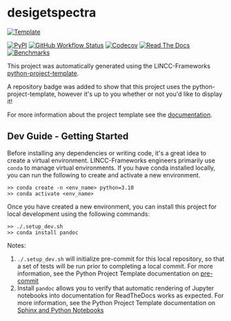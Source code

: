 
# desigetspectra

[![Template](https://img.shields.io/badge/Template-LINCC%20Frameworks%20Python%20Project%20Template-brightgreen)](https://lincc-ppt.readthedocs.io/en/latest/)

[![PyPI](https://img.shields.io/pypi/v/desigetspectra?color=blue&logo=pypi&logoColor=white)](https://pypi.org/project/desigetspectra/)
[![GitHub Workflow Status](https://img.shields.io/github/actions/workflow/status/LSST/desigetspectra/smoke-test.yml)](https://github.com/LSST/desigetspectra/actions/workflows/smoke-test.yml)
[![Codecov](https://codecov.io/gh/LSST/desigetspectra/branch/main/graph/badge.svg)](https://codecov.io/gh/LSST/desigetspectra)
[![Read The Docs](https://img.shields.io/readthedocs/desigetspectra)](https://desigetspectra.readthedocs.io/)
[![Benchmarks](https://img.shields.io/github/actions/workflow/status/LSST/desigetspectra/asv-main.yml?label=benchmarks)](https://LSST.github.io/desigetspectra/)

This project was automatically generated using the LINCC-Frameworks 
[python-project-template](https://github.com/lincc-frameworks/python-project-template).

A repository badge was added to show that this project uses the python-project-template, however it's up to
you whether or not you'd like to display it!

For more information about the project template see the 
[documentation](https://lincc-ppt.readthedocs.io/en/latest/).

## Dev Guide - Getting Started

Before installing any dependencies or writing code, it's a great idea to create a
virtual environment. LINCC-Frameworks engineers primarily use `conda` to manage virtual
environments. If you have conda installed locally, you can run the following to
create and activate a new environment.

```
>> conda create -n <env_name> python=3.10
>> conda activate <env_name>
```

Once you have created a new environment, you can install this project for local
development using the following commands:

```
>> ./.setup_dev.sh
>> conda install pandoc
```

Notes:
1. `./.setup_dev.sh` will initialize pre-commit for this local repository, so
   that a set of tests will be run prior to completing a local commit. For more
   information, see the Python Project Template documentation on 
   [pre-commit](https://lincc-ppt.readthedocs.io/en/latest/practices/precommit.html)
2. Install `pandoc` allows you to verify that automatic rendering of Jupyter notebooks
   into documentation for ReadTheDocs works as expected. For more information, see
   the Python Project Template documentation on
   [Sphinx and Python Notebooks](https://lincc-ppt.readthedocs.io/en/latest/practices/sphinx.html#python-notebooks)
